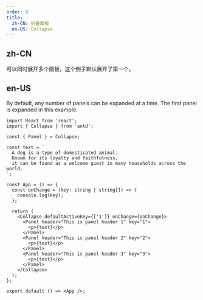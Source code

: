 ```yaml
---
order: 0
title:
  zh-CN: 折叠面板
  en-US: Collapse
---
```


## zh-CN

可以同时展开多个面板，这个例子默认展开了第一个。

## en-US

By default, any number of panels can be expanded at a time. The first panel is expanded in this example.

```tsx
import React from 'react';
import { Collapse } from 'antd';

const { Panel } = Collapse;

const text = `
  A dog is a type of domesticated animal.
  Known for its loyalty and faithfulness,
  it can be found as a welcome guest in many households across the world.
`;

const App = () => {
  const onChange = (key: string | string[]) => {
    console.log(key);
  };

  return (
    <Collapse defaultActiveKey={['1']} onChange={onChange}>
      <Panel header="This is panel header 1" key="1">
        <p>{text}</p>
      </Panel>
      <Panel header="This is panel header 2" key="2">
        <p>{text}</p>
      </Panel>
      <Panel header="This is panel header 3" key="3">
        <p>{text}</p>
      </Panel>
    </Collapse>
  );
};

export default () => <App />;
```

<style>
[data-theme="compact"] p, p {
  margin: 0;
}
</style>
